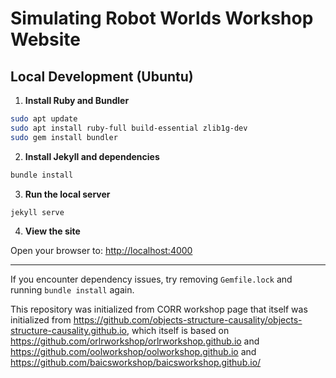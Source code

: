 # Simulating Robot Worlds Workshop Website

## Local Development (Ubuntu)

1. **Install Ruby and Bundler**

```bash
sudo apt update
sudo apt install ruby-full build-essential zlib1g-dev
sudo gem install bundler
```

2. **Install Jekyll and dependencies**

```bash
bundle install
```

3. **Run the local server**

```bash
jekyll serve
```

4. **View the site**

Open your browser to: [http://localhost:4000](http://localhost:4000)

---

If you encounter dependency issues, try removing `Gemfile.lock` and running `bundle install` again. 


This repository was initialized from CORR workshop page that  itself was initialized from https://github.com/objects-structure-causality/objects-structure-causality.github.io, which itself is based on https://github.com/orlrworkshop/orlrworkshop.github.io and https://github.com/oolworkshop/oolworkshop.github.io and https://github.com/baicsworkshop/baicsworkshop.github.io/ 